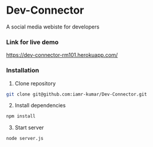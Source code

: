 # Dev-Connector
A social media webiste for developers

### Link for live demo
https://dev-connector-rm101.herokuapp.com/

### Installation
1. Clone repository
```sh 
git clone git@github.com:iamr-kumar/Dev-Connector.git 
```
2. Install dependencies
```sh 
npm install
```
3. Start server
```sh 
node server.js
```
